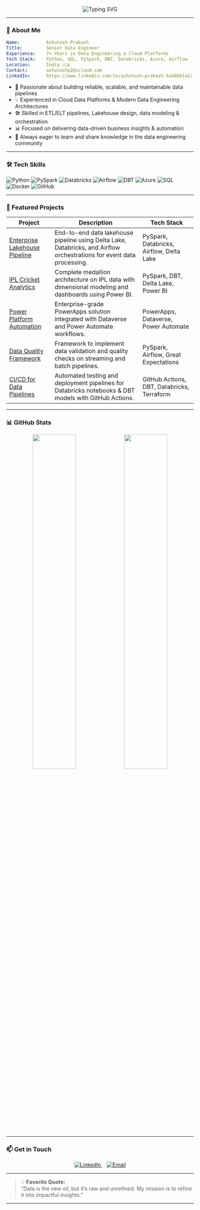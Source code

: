 <!--
  README for Ashutosh Prakash - Senior Data Engineer GitHub Profile
-->

<p align="center">
  <img src="https://readme-typing-svg.herokuapp.com?font=Fira+Code&size=28&pause=1000&color=0AEFFF&width=700&lines=Hi+there!+I'm+Ashutosh+Prakash;Senior+Data+Engineer+|+Python+%7C+PySpark+%7C+Databricks;Building+Scalable+Data+Pipelines+%26+Lakehouses" alt="Typing SVG" />
</p>

---

### 👋 About Me

```yaml
Name:          Ashutosh Prakash
Title:         Senior Data Engineer
Experience:    7+ Years in Data Engineering & Cloud Platforms
Tech Stack:    Python, SQL, PySpark, DBT, Databricks, Azure, Airflow
Location:      India 🇮🇳
Contact:       ashutoshp2@icloud.com
LinkedIn:      https://www.linkedin.com/in/ashutosh-prakash-5a40bb142/
```

- 🚀 Passionate about building reliable, scalable, and maintainable data pipelines
- 💡 Experienced in Cloud Data Platforms & Modern Data Engineering Architectures
- 🛠 Skilled in ETL/ELT pipelines, Lakehouse design, data modeling & orchestration
- 📊 Focused on delivering data-driven business insights & automation
- 🎯 Always eager to learn and share knowledge in the data engineering community

---

### 🛠 Tech Skills

![Python](https://img.shields.io/badge/-Python-3776AB?style=flat&logo=python&logoColor=white)
![PySpark](https://img.shields.io/badge/-PySpark-FDEE21?style=flat&logo=apache-spark&logoColor=black)
![Databricks](https://img.shields.io/badge/-Databricks-EF3E42?style=flat&logo=databricks&logoColor=white)
![Airflow](https://img.shields.io/badge/-Apache_Airflow-017CEE?style=flat&logo=apache-airflow&logoColor=white)
![DBT](https://img.shields.io/badge/-dbt-FF694B?style=flat&logo=dbt&logoColor=white)
![Azure](https://img.shields.io/badge/-Azure-0078D4?style=flat&logo=microsoft-azure&logoColor=white)
![SQL](https://img.shields.io/badge/-SQL-CC2927?style=flat&logo=postgresql&logoColor=white)
![Docker](https://img.shields.io/badge/-Docker-2496ED?style=flat&logo=docker&logoColor=white)
![GitHub](https://img.shields.io/badge/-GitHub-181717?style=flat&logo=github)

---

### 🚀 Featured Projects

| Project | Description | Tech Stack |
| --- | --- | --- |
| [Enterprise Lakehouse Pipeline](https://github.com/ashup009/enterprise-lakehouse-pipeline) | End-to-end data lakehouse pipeline using Delta Lake, Databricks, and Airflow orchestrations for event data processing. | PySpark, Databricks, Airflow, Delta Lake |
| [IPL Cricket Analytics](https://github.com/ashup009/ipl-cricket-analytics) | Complete medallion architecture on IPL data with dimensional modeling and dashboards using Power BI. | PySpark, DBT, Delta Lake, Power BI |
| [Power Platform Automation](https://github.com/ashup009/power-platform-automation) | Enterprise-grade PowerApps solution integrated with Dataverse and Power Automate workflows. | PowerApps, Dataverse, Power Automate |
| [Data Quality Framework](https://github.com/ashup009/data-quality-framework) | Framework to implement data validation and quality checks on streaming and batch pipelines. | PySpark, Airflow, Great Expectations |
| [CI/CD for Data Pipelines](https://github.com/ashup009/ci-cd-data-pipelines) | Automated testing and deployment pipelines for Databricks notebooks & DBT models with GitHub Actions. | GitHub Actions, DBT, Databricks, Terraform |

---

### 📊 GitHub Stats

<p align="center">
  <img src="https://github-readme-stats.vercel.app/api?username=ashup009&show_icons=true&theme=radical" width="48%" />
  <img src="https://github-readme-streak-stats.herokuapp.com/?user=ashup009&theme=radical" width="48%" />
</p>

---

### 📫 Get in Touch

<p align="center">
  <a href="https://www.linkedin.com/in/ashutosh-prakash-5a40bb142/" target="_blank" rel="noopener noreferrer">
    <img src="https://img.shields.io/badge/LinkedIn-0A66C2?style=for-the-badge&logo=linkedin&logoColor=white" alt="LinkedIn" />
  </a>
  &nbsp;&nbsp;
  <a href="mailto:ashutoshp2@icloud.com">
    <img src="https://img.shields.io/badge/Email-D14836?style=for-the-badge&logo=gmail&logoColor=white" alt="Email" />
  </a>
</p>

---

> 💡 **Favorite Quote:**  
> “Data is the new oil, but it’s raw and unrefined. My mission is to refine it into impactful insights.”  

---
